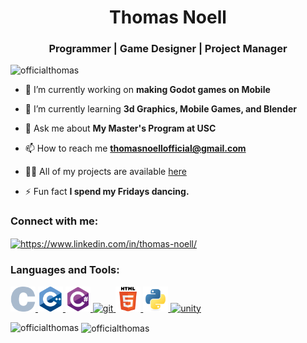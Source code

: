 <h1 align="center">Thomas Noell</h1>
<h3 align="center">Programmer | Game Designer | Project Manager</h3>

<p align="left"> <img src="https://komarev.com/ghpvc/?username=officialthomas&label=Profile%20views&color=0e75b6&style=flat" alt="officialthomas" /> </p>

- 🔭 I’m currently working on **making Godot games on Mobile**

- 🌱 I’m currently learning **3d Graphics, Mobile Games, and Blender**

- 💬 Ask me about **My Master's Program at USC**

- 📫 How to reach me **thomasnoellofficial@gmail.com**

- 👨‍💻 All of my projects are available [here](https://github.com/OfficialThomas/OfficialThomasPortfolio)

- ⚡ Fun fact **I spend my Fridays dancing.**

<h3 align="left">Connect with me:</h3>
<p align="left">
<a href="https://linkedin.com/in/https://www.linkedin.com/in/thomas-noell/" target="blank"><img align="center" src="https://raw.githubusercontent.com/rahuldkjain/github-profile-readme-generator/master/src/images/icons/Social/linked-in-alt.svg" alt="https://www.linkedin.com/in/thomas-noell/" height="30" width="40" /></a>
</p>

<h3 align="left">Languages and Tools:</h3>
<p align="left"> <a href="https://www.cprogramming.com/" target="_blank" rel="noreferrer"> <img src="https://raw.githubusercontent.com/devicons/devicon/master/icons/c/c-original.svg" alt="c" width="40" height="40"/> </a> <a href="https://www.w3schools.com/cpp/" target="_blank" rel="noreferrer"> <img src="https://raw.githubusercontent.com/devicons/devicon/master/icons/cplusplus/cplusplus-original.svg" alt="cplusplus" width="40" height="40"/> </a> <a href="https://www.w3schools.com/cs/" target="_blank" rel="noreferrer"> <img src="https://raw.githubusercontent.com/devicons/devicon/master/icons/csharp/csharp-original.svg" alt="csharp" width="40" height="40"/> </a> <a href="https://git-scm.com/" target="_blank" rel="noreferrer"> <img src="https://www.vectorlogo.zone/logos/git-scm/git-scm-icon.svg" alt="git" width="40" height="40"/> </a> <a href="https://www.w3.org/html/" target="_blank" rel="noreferrer"> <img src="https://raw.githubusercontent.com/devicons/devicon/master/icons/html5/html5-original-wordmark.svg" alt="html5" width="40" height="40"/> </a> <a href="https://www.python.org" target="_blank" rel="noreferrer"> <img src="https://raw.githubusercontent.com/devicons/devicon/master/icons/python/python-original.svg" alt="python" width="40" height="40"/> </a> <a href="https://unity.com/" target="_blank" rel="noreferrer"> <img src="https://www.vectorlogo.zone/logos/unity3d/unity3d-icon.svg" alt="unity" width="40" height="40"/> </a> </p>

<p><img align="left" src="https://github-readme-stats.vercel.app/api/top-langs?username=officialthomas&show_icons=true&locale=en&layout=compact" alt="officialthomas" /></p>

<p>&nbsp;<img align="center" src="https://github-readme-stats.vercel.app/api?username=officialthomas&show_icons=true&locale=en" alt="officialthomas" /></p>

